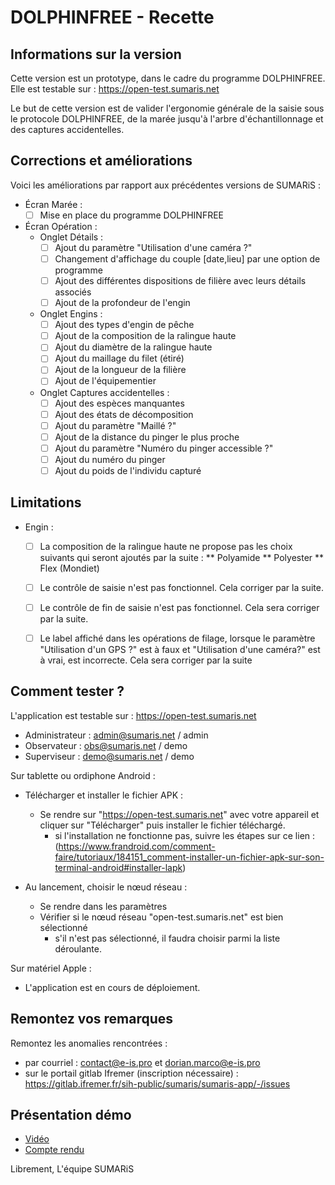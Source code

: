 # DOLPHINFREE - Recette

##   Informations sur la version 

Cette version est un prototype, dans le cadre du programme DOLPHINFREE.
Elle est testable sur : https://open-test.sumaris.net

Le but de cette version est de valider l'ergonomie générale de la saisie sous le protocole DOLPHINFREE, de la marée jusqu'à l'arbre d'échantillonnage et des captures accidentelles.
## Corrections et améliorations 

Voici les améliorations par rapport aux précédentes versions de SUMARiS :

- Écran Marée :
    -[ ] Mise en place du programme DOLPHINFREE

- Écran Opération :
    * Onglet Détails :
      -[ ] Ajout du paramètre "Utilisation d'une caméra ?"
      -[ ] Changement d'affichage du couple [date,lieu] par une option de programme
      -[ ] Ajout des différentes dispositions de filière avec leurs détails associés
      -[ ] Ajout de la profondeur de l'engin

    * Onglet Engins :
      -[ ] Ajout des types d'engin de pêche
      -[ ] Ajout de la composition de la ralingue haute
      -[ ] Ajout du diamètre de la ralingue haute
      -[ ] Ajout du maillage du filet (étiré)
      -[ ] Ajout de la longueur de la filière
      -[ ] Ajout de l'équipementier

    * Onglet Captures accidentelles :
      -[ ] Ajout des espèces manquantes
      -[ ] Ajout des états de décomposition
      -[ ] Ajout du paramètre "Maillé ?"
      -[ ] Ajout de la distance du pinger le plus proche
      -[ ] Ajout du paramètre "Numéro du pinger accessible ?"
      -[ ] Ajout du numéro du pinger
      -[ ] Ajout du poids de l'individu capturé

##    Limitations  

- Engin :
    -[ ] La composition de la ralingue haute ne propose pas les choix suivants qui seront ajoutés par la suite :
      ** Polyamide
      ** Polyester
      ** Flex (Mondiet)
    -[ ] Le contrôle de saisie n'est pas fonctionnel. Cela corriger par la suite.
    -[ ] Le contrôle de fin de saisie n'est pas fonctionnel. Cela sera corriger par la suite.
    -[ ] Le label affiché dans les opérations de filage, lorsque le paramètre "Utilisation d'un GPS ?" est à faux et "Utilisation d'une caméra?" est à vrai, est incorrecte. Cela sera corriger par la suite


##    Comment tester ?   

L'application est testable sur : https://open-test.sumaris.net

- Administrateur : admin@sumaris.net / admin
- Observateur : obs@sumaris.net / demo
- Superviseur : demo@sumaris.net / demo

Sur tablette ou ordiphone Android :

- Télécharger et installer le fichier APK :
  - Se rendre sur "https://open-test.sumaris.net" avec votre appareil et cliquer sur "Télécharger" puis installer le fichier téléchargé.
    - si l'installation ne fonctionne pas, suivre les étapes sur ce lien : (https://www.frandroid.com/comment-faire/tutoriaux/184151_comment-installer-un-fichier-apk-sur-son-terminal-android#installer-lapk)

- Au lancement, choisir le nœud réseau : 
  - Se rendre dans les paramètres 
  - Vérifier si le nœud réseau "open-test.sumaris.net" est bien sélectionné
    - s'il n'est pas sélectionné, il faudra choisir parmi la liste déroulante. 

Sur matériel Apple : 
- L'application est en cours de déploiement. 

##   Remontez vos remarques  

Remontez les anomalies rencontrées :
- par courriel : contact@e-is.pro et dorian.marco@e-is.pro
- sur le portail gitlab Ifremer (inscription nécessaire) : https://gitlab.ifremer.fr/sih-public/sumaris/sumaris-app/-/issues


## Présentation démo
- [Vidéo](https://www.youtube.com/watch?v=dW0d67LSqBU)
- [Compte rendu](https://gitlab.ifremer.fr/sih-public/sumaris/sumaris-doc/-/blob/master/projects/pifil/crr/pifil-crr-24-003-compte_rendu_visio-2024-10-11.md?ref_type=heads)
 
Librement, 
L'équipe SUMARiS